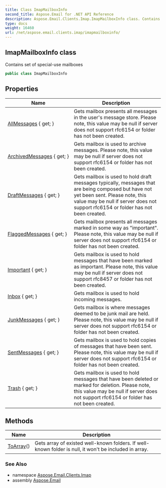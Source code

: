 ```yaml
---
title: Class ImapMailboxInfo
second_title: Aspose.Email for .NET API Reference
description: Aspose.Email.Clients.Imap.ImapMailboxInfo class. Contains set of specialuse mailboxes
type: docs
weight: 16460
url: /net/aspose.email.clients.imap/imapmailboxinfo/
---
```

## ImapMailboxInfo class

Contains set of special-use mailboxes

```csharp
public class ImapMailboxInfo
```

## Properties

| Name | Description |
| --- | --- |
| [AllMessages](../../aspose.email.clients.imap/imapmailboxinfo/allmessages/) { get; } | Gets mailbox presents all messages in the user's message store. Please note, this value may be null if server does not support rfc6154 or folder has not been created. |
| [ArchivedMessages](../../aspose.email.clients.imap/imapmailboxinfo/archivedmessages/) { get; } | Gets mailbox is used to archive messages. Please note, this value may be null if server does not support rfc6154 or folder has not been created. |
| [DraftMessages](../../aspose.email.clients.imap/imapmailboxinfo/draftmessages/) { get; } | Gets mailbox is used to hold draft messages typically, messages that are being composed but have not yet been sent. Please note, this value may be null if server does not support rfc6154 or folder has not been created. |
| [FlaggedMessages](../../aspose.email.clients.imap/imapmailboxinfo/flaggedmessages/) { get; } | Gets mailbox presents all messages marked in some way as "important". Please note, this value may be null if server does not support rfc6154 or folder has not been created. |
| [Important](../../aspose.email.clients.imap/imapmailboxinfo/important/) { get; } | Gets mailbox is used to hold messages that have been marked as important. Please note, this value may be null if server does not support rfc8457 or folder has not been created. |
| [Inbox](../../aspose.email.clients.imap/imapmailboxinfo/inbox/) { get; } | Gets mailbox is used to hold incoming messages. |
| [JunkMessages](../../aspose.email.clients.imap/imapmailboxinfo/junkmessages/) { get; } | Gets mailbox is where messages deemed to be junk mail are held. Please note, this value may be null if server does not support rfc6154 or folder has not been created. |
| [SentMessages](../../aspose.email.clients.imap/imapmailboxinfo/sentmessages/) { get; } | Gets mailbox is used to hold copies of messages that have been sent. Please note, this value may be null if server does not support rfc6154 or folder has not been created. |
| [Trash](../../aspose.email.clients.imap/imapmailboxinfo/trash/) { get; } | Gets mailbox is used to hold messages that have been deleted or marked for deletion. Please note, this value may be null if server does not support rfc6154 or folder has not been created. |

## Methods

| Name | Description |
| --- | --- |
| [ToArray](../../aspose.email.clients.imap/imapmailboxinfo/toarray/)() | Gets array of existed well-known folders. If well-known folder is null, it won't be included in array. |

### See Also

* namespace [Aspose.Email.Clients.Imap](../../aspose.email.clients.imap/)
* assembly [Aspose.Email](../../)


